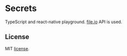 # Secrets

TypeScript and react-native playground. [file.io](https://file.io) API is used.

## License
MIT [license](LICENSE).
